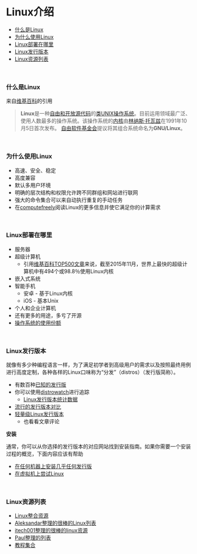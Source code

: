 # <a name="linux-introduction"></a>Linux介绍

* [什么是Linux](#what-is-linux?)
* [为什么使用Linux](#why-use-linux?)
* [Linux部署在哪里](#where-is-linux-deployed?)
* [Linux发行版本](#linux-distros)
* [Linux资源列表](#linux-resource-lists)

<br>

### <a name="what-is-linux?"></a>什么是Linux

来自[维基百科](https://zh.wikipedia.org/wiki/Linux)的引用 [](https://en.wikipedia.org/wiki/Linux)

> **Linux**是一种[自由和开放源代码](https://zh.wikipedia.org/wiki/%E8%87%AA%E7%94%B1%E5%8F%8A%E5%BC%80%E6%94%BE%E6%BA%90%E4%BB%A3%E7%A0%81%E8%BD%AF%E4%BB%B6)的[类UNIX](https://zh.wikipedia.org/wiki/%E7%B1%BBUnix%E7%B3%BB%E7%BB%9F)[操作系统](https://zh.wikipedia.org/wiki/%E4%BD%9C%E6%A5%AD%E7%B3%BB%E7%B5%B1)。目前运用领域最广泛、使用人数最多的操作系统。该操作系统的[内核](https://zh.wikipedia.org/wiki/%E5%86%85%E6%A0%B8)由[林纳斯·托瓦兹](https://zh.wikipedia.org/wiki/%E6%9E%97%E7%BA%B3%E6%96%AF%C2%B7%E6%89%98%E7%93%A6%E5%85%B9)在1991年10月5日首次发布。 [自由软件基金会](https://zh.wikipedia.org/wiki/%E8%87%AA%E7%94%B1%E8%BD%AF%E4%BB%B6%E5%9F%BA%E9%87%91%E4%BC%9A)提议将其组合系统命名为**GNU/Linux**。

<br>

### <a name="why-use-linux?"></a>为什么使用Linux

- 高速、安全、稳定
- 高度兼容
- 默认多用户环境
- 明确的层次结构和权限允许跨不同群组和网站进行联网
- 强大的命令集合可以来自动执行重复的手动任务
- 在[computefreely](http://computefreely.org/)阅读Linux的更多信息并使它满足你的计算需求



<br>

### <a name="where-is-linux-deployed?"></a>Linux部署在哪里

* 服务器
* 超级计算机
    * 引用[维基百科TOP500文章](https://en.wikipedia.org/wiki/TOP500)来说，截至2015年11月，世界上最快的超级计算机中有494个或98.8％使用Linux内核
* 嵌入式系统
* 智能手机
    * 安卓 - 基于Linux内核
    * iOS - 基本Unix
* 个人和企业计算机
* 还有更多的用途，多亏了开源
* [操作系统的使用份额](http://en.wikipedia.org/wiki/Usage_share_of_operating_systems)

<br>

### <a name="linux-distros"></a>Linux发行版本

就像有多少种编程语言一样，为了满足初学者到高级用户的需求以及按照最终用例进行高度定制，各种各样的Linux口味称为“分发”（distros）（发行版简称）。

* 有数百种[已知的发行版](http://en.wikipedia.org/wiki/List_of_Linux_distributions)
* 你可以使用[distrowatch](http://distrowatch.com/)进行追踪
    * [Linux发行版本统计数据](http://distrowatch.com/dwres.php?resource=popularity)
* [流行的发行版本对比](http://www.howtogeek.com/191207/10-of-the-most-popular-linux-distributions-compared/)
* [轻量级Linux发行版本](http://www.linux.com/news/software/applications/780781-6-excellent-lightweight-linux-distros-for-x86-and-arm)
    * 也看看文章评论

**安装**

通常，你可以从你选择的发行版本的对应网站找到安装指南。如果你需要一个安装过程的概览，下面内容应该有帮助

* [在任何机器上安装几乎任何发行版](http://www.newnix.space/blog/2015/7/6/installing-nearly-any-distro-on-just-about-any-machine)
* [在虚拟机上尝试Linux](http://www.storagecraft.com/blog/the-dead-simple-guide-to-installing-a-linux-virtual-machine-on-windows/)

<br>

### <a name="linux-resource-lists"></a>Linux资源列表

* [Linux整合资源](https://github.com/learnbyexample/scripting_course/blob/master/Linux_curated_resources.md)
* [Aleksandar整理的很棒的Linux列表](https://github.com/aleksandar-todorovic/awesome-linux)
* [itech001整理的很棒的linux资源](https://github.com/itech001/awesome-linux-resources)
* [Paul整理的列表](https://linux.zeef.com/paul.reiber)
* [教程集合](http://alvinalexander.com/linux/unix-linux-command-tutorials-collection)
